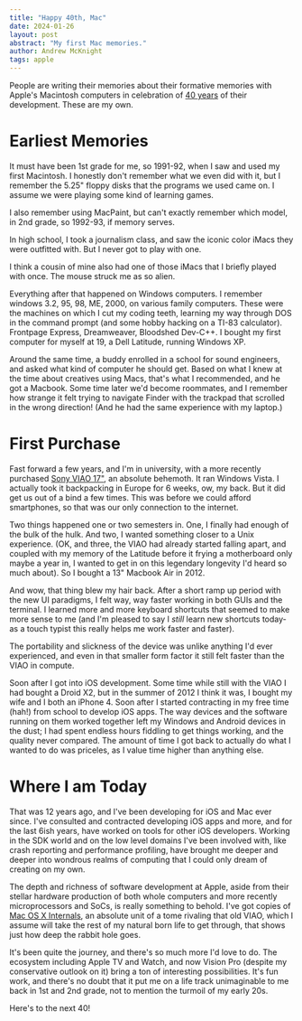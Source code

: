 ```yaml
---
title: "Happy 40th, Mac"
date: 2024-01-26
layout: post
abstract: "My first Mac memories."
author: Andrew McKnight
tags: apple
---
```


People are writing their memories about their formative memories with Apple's Macintosh computers in celebration of [40 years](https://mac40th.com) of their development. These are my own.

# Earliest Memories

It must have been 1st grade for me, so 1991-92, when I saw and used my first Macintosh. I honestly don't remember what we even did with it, but I remember the 5.25" floppy disks that the programs we used came on. I assume we were playing some kind of learning games.

I also remember using MacPaint, but can't exactly remember which model, in 2nd grade, so 1992-93, if memory serves.

In high school, I took a journalism class, and saw the iconic color iMacs they were outfitted with. But I never got to play with one.

I think a cousin of mine also had one of those iMacs that I briefly played with once. The mouse struck me as so alien.

Everything after that happened on Windows computers. I remember windows 3.2, 95, 98, ME, 2000, on various family computers. These were the machines on which I cut my coding teeth, learning my way through DOS in the command prompt (and some hobby hacking on a TI-83 calculator). Frontpage Express, Dreamweaver, Bloodshed Dev-C++. I bought my first computer for myself at 19, a Dell Latitude, running Windows XP.

Around the same time, a buddy enrolled in a school for sound engineers, and asked what kind of computer he should get. Based on what I knew at the time about creatives using Macs, that's what I recommended, and he got a Macbook. Some time later we'd become roommates, and I remember how strange it felt trying to navigate Finder with the trackpad that scrolled in the wrong direction! (And he had the same experience with my laptop.)

# First Purchase

Fast forward a few years, and I'm in university, with a more recently purchased [Sony VIAO 17"](https://www.cnet.com/reviews/sony-vaio-e-series-17-inch-review/), an absolute behemoth. It ran Windows Vista. I actually took it backpacking in Europe for 6 weeks, ow, my back. But it did get us out of a bind a few times. This was before we could afford smartphones, so that was our only connection to the internet.

Two things happened one or two semesters in. One, I finally had enough of the bulk of the hulk. And two, I wanted something closer to a Unix experience. (OK, and three, the VIAO had already started falling apart, and coupled with my memory of the Latitude before it frying a motherboard only maybe a year in, I wanted to get in on this legendary longevity I'd heard so much about). So I bought a 13" Macbook Air in 2012.

And wow, that thing blew my hair back. After a short ramp up period with the new UI paradigms, I felt way, way faster working in both GUIs and the terminal. I learned more and more keyboard shortcuts that seemed to make more sense to me (and I'm pleased to say I _still_ learn new shortcuts today-as a touch typist this really helps me work faster and faster).

The portability and slickness of the device was unlike anything I'd ever experienced, and even in that smaller form factor it still felt faster than the VIAO in compute.

Soon after I got into iOS development. Some time while still with the VIAO I had bought a Droid X2, but in the summer of 2012 I think it was, I bought my wife and I both an iPhone 4. Soon after I started contracting in my free time (hah!) from school to develop iOS apps. The way devices and the software running on them worked together left my Windows and Android devices in the dust; I had spent endless hours fiddling to get things working, and the quality never compared. The amount of time I got back to actually do what I wanted to do was priceles, as I value time higher than anything else.

# Where I am Today

That was 12 years ago, and I've been developing for iOS and Mac ever since. I've consulted and contracted developing iOS apps and more, and for the last 6ish years, have worked on tools for other iOS developers. Working in the SDK world and on the low level domains I've been involved with, like crash reporting and performance profiling, have brought me deeper and deeper into wondrous realms of computing that I could only dream of creating on my own.

The depth and richness of software development at Apple, aside from their stellar hardware production of both whole computers and more recently microprocessors and SoCs, is really something to behold. I've got copies of [Mac OS X Internals](https://www.amazon.com/Mac-OS-Internals-Approach-paperback/dp/0134426541), an absolute unit of a tome rivaling that old VIAO, which I assume will take the rest of my natural born life to get through, that shows just how deep the rabbit hole goes.

It's been quite the journey, and there's so much more I'd love to do. The ecosystem including Apple TV and Watch, and now Vision Pro (despite my conservative outlook on it) bring a ton of interesting possibilities. It's fun work, and there's no doubt that it put me on a life track unimaginable to me back in 1st and 2nd grade, not to mention the turmoil of my early 20s.

Here's to the next 40!
